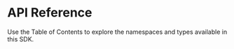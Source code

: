 # API Reference

Use the Table of Contents to explore the namespaces and types available in this
SDK.
